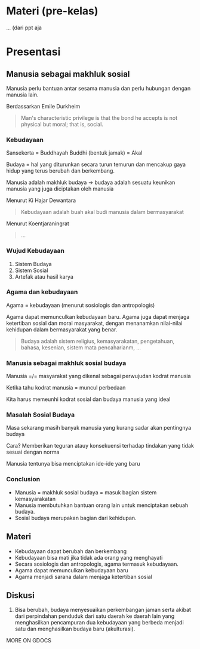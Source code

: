 # Materi (pre-kelas)

... (dari ppt aja

# Presentasi
## Manusia sebagai makhluk sosial

Manusia perlu bantuan antar sesama manusia dan perlu hubungan dengan manusia lain.

Berdassarkan Emile Durkheim
> Man's characteristic privilege is that the bond he accepts is not physical but moral; that is, social.

### Kebudayaan
Sansekerta = Buddhayah
Buddhi (bentuk jamak) = Akal

Budaya = hal yang diturunkan secara turun temurun dan mencakup gaya hidup yang terus berubah dan berkembang.

Manusia adalah makhluk budaya -> budaya adalah sesuatu keunikan manusia yang juga diciptakan oleh manusia

Menurut Ki Hajar Dewantara
> Kebudayaan adalah buah akal budi manusia dalam bermasyarakat

Menurut Koentjaraningrat
> ...

### Wujud Kebudayaan
1. Sistem Budaya
2. Sistem Sosial
3. Artefak atau hasil karya

### Agama dan kebudayaan
Agama = kebudayaan (menurut sosiologis dan antropologis)

Agama dapat memunculkan kebudayaan baru. Agama juga dapat menjaga ketertiban sosial dan moral masyarakat, dengan menanamkan nilai-nilai kehidupan dalam bermasyarakat yang benar.

> Budaya adalah sistem religius, kemasyarakatan, pengetahuan, bahasa, kesenian, sistem mata pencaharianm, ...

### Manusia sebagai makhluk sosial budaya
Manusia =/= masyarakat yang dikenal sebagai perwujudan kodrat manusia

Ketika tahu kodrat manusia = muncul perbedaan

Kita harus memeunhi kodrat sosial dan budaya manusia yang ideal

### Masalah Sosial Budaya
Masa sekarang masih banyak manusia yang kurang sadar akan pentingnya budaya

Cara? Memberikan teguran atauy konsekuensi terhadap tindakan yang tidak sesuai dengan norma

Manusia tentunya bisa menciptakan ide-ide yang baru

### Conclusion
- Manusia = makhluk sosial budaya = masuk bagian sistem kemasyarakatan
- Manusia membutuhkan bantuan orang lain untuk menciptakan sebuah budaya.
- Sosial budaya merupakan bagian dari kehidupan.

## Materi
- Kebudayaan dapat berubah dan berkembang
- Kebudayaan bisa mati jika tidak ada orang yang menghayati
- Secara sosiologis dan antropologis, agama termasuk kebudayaan.
- Agama dapat memunculkan kebudayaan baru
- Agama menjadi sarana dalam menjaga ketertiban sosial

## Diskusi
1. Bisa berubah, budaya menyesuaikan perkembangan jaman serta akibat dari perpindahan penduduk dari satu daerah ke daerah lain yang menghasilkan pencampuran dua kebudayaan yang berbeda menjadi satu dan menghasilkan budaya baru (akulturasi).

MORE ON GDOCS


